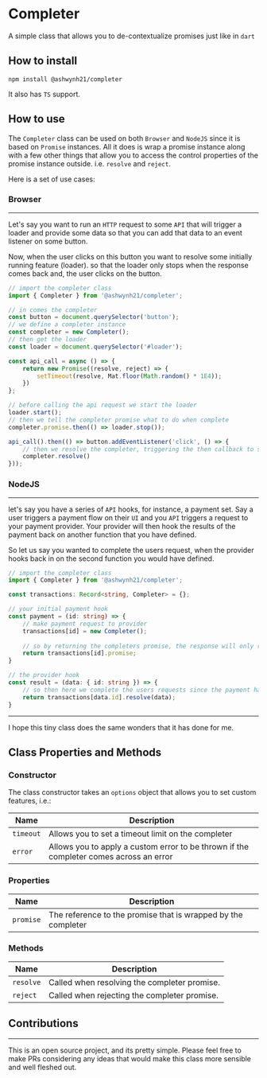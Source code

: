 # Completer

A simple class that allows you to de-contextualize promises just like in ```dart```

## How to install

```npm install @ashwynh21/completer```

It also has ```TS``` support.

## How to use

The ```Completer``` class can be used on both ```Browser``` and ```NodeJS``` since it
is based on ```Promise``` instances. All it does is wrap a promise instance along with
a few other things that allow you to access the control properties of the promise instance
outside. i.e. ```resolve``` and ```reject```.

Here is a set of use cases:

### Browser

<hr/>

Let's say you want to run an ```HTTP``` request to some ```API``` that will
trigger a loader and provide some data so that you can add
that data to an event listener on some button.

Now, when the user clicks on this button you want to resolve
some initially running feature (loader). so that the loader
only stops when the response comes back and, the user clicks on
the button.

```typescript
// import the completer class
import { Completer } from '@ashwynh21/completer';

// in comes the completer
const button = document.querySelector('button');
// we define a completer instance
const completer = new Completer();
// then get the loader
const loader = document.querySelector('#loader');

const api_call = async () => {
    return new Promise((resolve, reject) => {
        setTimeout(resolve, Mat.floor(Math.random() * 1E4));
    })
};

// before calling the api request we start the loader
loader.start();
// then we tell the completer promise what to do when complete
completer.promise.then(() => loader.stop());

api_call().then(() => button.addEventListener('click', () => {
    // then we resolve the completer, triggering the then callback to stop the loader
    completer.resolve()
}));
```

### NodeJS

<hr/>

let's say you have a series of ```API``` hooks, for instance, a payment set. Say a user triggers
a payment flow on their ```UI``` and you ```API``` triggers a request to your payment provider.
Your provider will then hook the results of the payment back on another function that you have
defined.

So let us say you wanted to complete the users request, when the provider hooks back in on the
second function you would have defined.

```typescript
// import the completer class
import { Completer } from '@ashwynh21/completer';

const transactions: Record<string, Completer> = {};

// your initial payment hook
const payment = (id: string) => {
    // make payment request to provider
    transactions[id] = new Completer();
  
    // so by returning the completers promise, the response will only resolve once the completer is completed
    return transactions[id].promise;
}

// the provider hook
const result = (data: { id: string }) => {
    // so then here we complete the users requests since the payment has been confirmed
    return transactions[data.id].resolve(data);
}
```

<hr/>

I hope this tiny class does the same wonders that it has done for me.

## Class Properties and Methods

### Constructor

The class constructor takes an `options` object that allows you to set custom
features, i.e.:


| Name      | Description                                                                            |
| ----------- | ---------------------------------------------------------------------------------------- |
| `timeout` | Allows you to set a timeout limit on the completer                                     |
| `error`   | Allows you to apply a custom error to be thrown if the completer comes across an error |

### Properties


| Name      | Description                                                   |
| ----------- | --------------------------------------------------------------- |
| `promise` | The reference to the promise that is wrapped by the completer |

### Methods


| Name      | Description                                  |
| ----------- | ---------------------------------------------- |
| `resolve` | Called when resolving the completer promise. |
| `reject`  | Called when rejecting the completer promise. |

## Contributions

<hr/>

This is an open source project, and its pretty simple. Please feel free to make PRs considering any
ideas that would make this class more sensible and well fleshed out.
